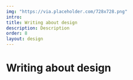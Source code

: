 ```yaml
---
img: "https://via.placeholder.com/728x728.png"
intro:
title: Writing about design
description: Description
order: 8
layout: design
---
```

<div class="text">
  <h1>Writing about design</h1>
</div>
